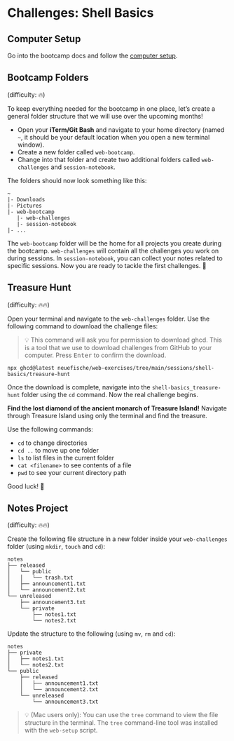 # Challenges: Shell Basics

## Computer Setup

Go into the bootcamp docs and follow the [computer setup](../../docs/computer-setup.md).

## Bootcamp Folders

(difficulty: 🔥)

To keep everything needed for the bootcamp in one place, let’s create a general folder structure that we will use over the upcoming months!

- Open your **iTerm/Git Bash** and navigate to your home directory (named `~`, it should be your default location when you open a new terminal window).
- Create a new folder called `web-bootcamp`.
- Change into that folder and create two additional folders called `web-challenges` and `session-notebook`.

The folders should now look something like this:

```
~
|- Downloads
|- Pictures
|- web-bootcamp
   |- web-challenges
   |- session-notebook
|- ...
```

The `web-bootcamp` folder will be the home for all projects you create during the bootcamp. `web-challenges` will contain all the challenges you work on during sessions. In `session-notebook`, you can collect your notes related to specific sessions. Now you are ready to tackle the first challenges. 💪

## Treasure Hunt

(difficulty: 🔥🔥)

Open your terminal and navigate to the `web-challenges` folder. Use the following command to download the challenge files:

> 💡 This command will ask you for permission to download ghcd. This is a tool that we use to
> download challenges from GitHub to your computer. Press <kbd>Enter</kbd> to confirm the download.

```
npx ghcd@latest neuefische/web-exercises/tree/main/sessions/shell-basics/treasure-hunt
```

Once the download is complete, navigate into the `shell-basics_treasure-hunt` folder using the `cd` command. Now
the real challenge begins.

**Find the lost diamond of the ancient monarch of Treasure Island!** Navigate through Treasure
Island using only the terminal and find the treasure.

Use the following commands:

- `cd` to change directories
- `cd ..` to move up one folder
- `ls` to list files in the current folder
- `cat <filename>` to see contents of a file
- `pwd` to see your current directory path

Good luck! 💎

## Notes Project

(difficulty: 🔥🔥)

Create the following file structure in a new folder inside your `web-challenges` folder (using `mkdir`,
`touch` and `cd`):

```
notes
├── released
│   └── public
│   │   └── trash.txt
│   ├── announcement1.txt
│   └── announcement2.txt
└── unreleased
    ├── announcement3.txt
    └── private
        ├── notes1.txt
        └── notes2.txt
```

Update the structure to the following (using `mv`, `rm` and `cd`):

```
notes
├── private
│   ├── notes1.txt
│   └── notes2.txt
└── public
    ├── released
    │   ├── announcement1.txt
    │   └── announcement2.txt
    └── unreleased
        └── announcement3.txt
```

> 💡 (Mac users only): You can use the `tree` command to view the file structure in the terminal. The `tree` command-line tool was installed with the `web-setup` script.
